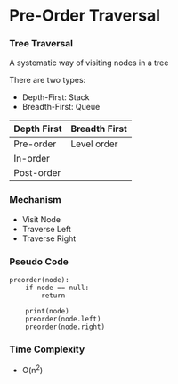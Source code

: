 # Pre-Order Traversal

### Tree Traversal

A systematic way of visiting nodes in a tree

There are two types:
- Depth-First: Stack
- Breadth-First: Queue

| Depth First | Breadth First |
|-------------|---------------|
| Pre-order   | Level order   |
| In-order    |               |
| Post-order  |               |

### Mechanism

- Visit Node
- Traverse Left
- Traverse Right

### Pseudo Code

```pseudo
preorder(node):
    if node == null:
        return
    
    print(node)
    preorder(node.left)
    preorder(node.right)
```

### Time Complexity
- O(n<sup>2</sup>)